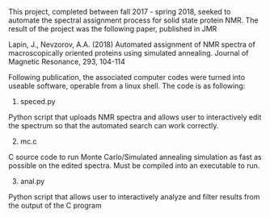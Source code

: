 This project, completed between fall 2017 - spring 2018, seeked to automate the spectral assignment process for solid state protein NMR.
The result of the project was the following paper, published in JMR

Lapin, J., Nevzorov, A.A. (2018) Automated assignment of NMR spectra of macroscopically oriented proteins using simulated annealing. Journal of Magnetic Resonance, 293, 104-114

Following publication, the associated computer codes were turned into useable software, operable from a linux shell.
The code is as following:

1. speced.py

Python script that uploads NMR spectra and allows user to interactively edit the spectrum so that the automated search can work correctly.

2. mc.c

C source code to run Monte Carlo/Simulated annealing simulation as fast as possible on the edited spectra. Must be compiled into an executable to run.

3. anal.py

Python script that allows user to interactively analyze and filter results from the output of the C program
